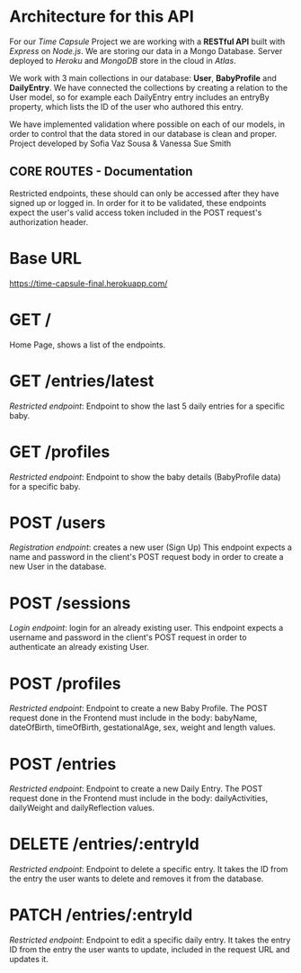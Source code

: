 # Architecture for this API

For our _Time Capsule_ Project we are working with a __RESTful API__ built with _Express_ on _Node.js_. We are storing our data in a Mongo Database.
Server deployed to _Heroku_ and _MongoDB_ store in the cloud in _Atlas_.

We work with 3 main collections in our database: __User__, __BabyProfile__ and __DailyEntry__.
We have connected the collections by creating a relation to the User model, so for example each DailyEntry entry includes an entryBy property, which lists
the ID of the user who authored this entry.

We have implemented validation where possible on each of our models, in order to control that the data stored in our database is clean and proper.
Project developed by Sofia Vaz Sousa & Vanessa Sue Smith

## CORE ROUTES - Documentation
Restricted endpoints, these should can only be accessed after they have signed up or logged in. In order for it to be validated, these endpoints expect the user's valid access token included in the POST request's authorization header.
# Base URL
https://time-capsule-final.herokuapp.com/
# GET /
Home Page, shows a list of the endpoints.

# GET /entries/latest
_Restricted endpoint_: Endpoint to show the last 5 daily entries for a specific baby.

# GET /profiles
_Restricted endpoint_: Endpoint to show the baby details (BabyProfile data) for a specific baby.

# POST /users
_Registration endpoint_: creates a new user (Sign Up) This endpoint expects a name and password in the client's POST request body in order to create a new User in the database.

# POST /sessions
_Login endpoint_: login for an already existing user. This endpoint expects a username and password in the client's POST request in order to authenticate an already existing User.

# POST /profiles
_Restricted endpoint_: Endpoint to create a new Baby Profile.
The POST request done in the Frontend must include in the body: babyName, dateOfBirth, timeOfBirth, gestationalAge, sex, weight and length values.

# POST /entries
_Restricted endpoint_: Endpoint to create a new Daily Entry.
The POST request done in the Frontend must include in the body: dailyActivities, dailyWeight and dailyReflection values.

# DELETE /entries/:entryId
_Restricted endpoint_: Endpoint to delete a specific entry.
It takes the ID from the entry the user wants to delete and removes it from the database.

# PATCH /entries/:entryId
_Restricted endpoint_: Endpoint to edit a specific daily entry.
It takes the entry ID from the entry the user wants to update, included in the request URL and updates it.
